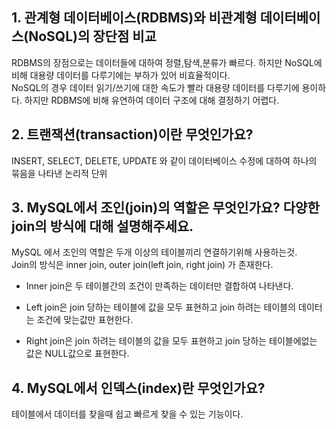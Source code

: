 ## 1. 관계형 데이터베이스(RDBMS)와 비관계형 데이터베이스(NoSQL)의 장단점 비교    
RDBMS의 장점으로는 데이터들에 대하여 정렬,탐색,분류가 빠르다. 하지만 NoSQL에 비해 대용량 데이터를 다루기에는 부하가 있어 비효율적이다.    
NoSQL의 경우 데이터 읽기/쓰기에 대한 속도가 빨라 대용량 데이터를 다루기에 용이하다. 하지만 RDBMS에 비해 유연하여 데이터 구조에 대해 결정하기 어렵다.    


## 2. 트랜잭션(transaction)이란 무엇인가요?    
INSERT, SELECT, DELETE, UPDATE 와 같이 데이터베이스 수정에 대하여 하나의 묶음을 나타낸 논리적 단위    


## 3. MySQL에서 조인(join)의 역할은 무엇인가요? 다양한 join의 방식에 대해 설명해주세요.    
MySQL 에서 조인의 역할은 두개 이상의 테이블끼리 연결하기위해 사용하는것.    
Join의 방식은 inner join, outer join(left join, right join) 가 존재한다.    

- Inner join은 두 테이블간의 조건이 만족하는 데이터만 결합하여 나타낸다.    

- Left join은 join 당하는 테이블에 값을 모두 표현하고 join 하려는 테이블의 데이터는 조건에 맞는값만 표현한다.    

- Right join은 join 하려는 테이블의 값을 모두 표현하고 join 당하는 테이블에없는 값은 NULL값으로 표현한다.    


## 4. MySQL에서 인덱스(index)란 무엇인가요?
테이블에서 데이터를 찾을때 쉽고 빠르게 찾을 수 있는 기능이다.
